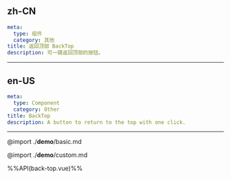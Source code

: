 ## zh-CN
```yaml
meta:
  type: 组件
  category: 其他
title: 返回顶部 BackTop
description: 可一键返回顶部的按钮。
```
---
## en-US
```yaml
meta:
  type: Component
  category: Other
title: BackTop
description: A button to return to the top with one click.
```
---

@import ./__demo__/basic.md

@import ./__demo__/custom.md

%%API(back-top.vue)%%

